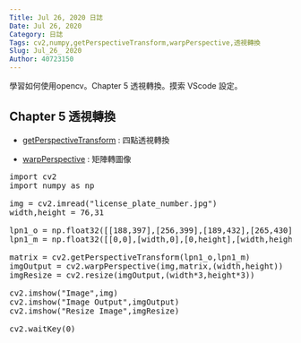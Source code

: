 ```yaml
---
Title: Jul 26, 2020 日誌
Date: Jul 26, 2020
Category: 日誌
Tags: cv2,numpy,getPerspectiveTransform,warpPerspective,透視轉換
Slug: Jul_26_ 2020
Author: 40723150
---
```

學習如何使用opencv。Chapter 5 透視轉換。摸索 VScode 設定。
<!-- PELICAN_END_SUMMARY -->

## Chapter 5 透視轉換

* [getPerspectiveTransform](https://docs.opencv.org/3.4/da/d54/group__imgproc__transform.html#ga8c1ae0e3589a9d77fffc962c49b22043) : 四點透視轉換


* [warpPerspective](https://docs.opencv.org/3.4/da/d54/group__imgproc__transform.html#gaf73673a7e8e18ec6963e3774e6a94b87) : 矩陣轉圖像

<pre class="brush: jscript">
import cv2
import numpy as np

img = cv2.imread("license_plate_number.jpg")
width,height = 76,31

lpn1_o = np.float32([[188,397],[256,399],[189,432],[265,430]])
lpn1_m = np.float32([[0,0],[width,0],[0,height],[width,height]])

matrix = cv2.getPerspectiveTransform(lpn1_o,lpn1_m)
imgOutput = cv2.warpPerspective(img,matrix,(width,height))
imgResize = cv2.resize(imgOutput,(width*3,height*3))

cv2.imshow("Image",img)
cv2.imshow("Image Output",imgOutput)
cv2.imshow("Resize Image",imgResize)

cv2.waitKey(0)

</pre>
